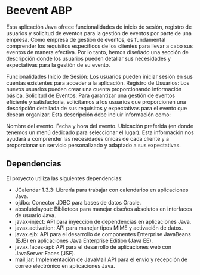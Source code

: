 # Beevent ABP

Esta aplicación Java ofrece funcionalidades de inicio de sesión, registro de usuarios y solicitud de eventos para la gestión de eventos por parte de una empresa. Como empresa de gestión de eventos, es fundamental comprender los requisitos específicos de los clientes para llevar a cabo sus eventos de manera efectiva. Por lo tanto, hemos diseñado una sección de descripción donde los usuarios pueden detallar sus necesidades y expectativas para la gestión de su evento.

Funcionalidades
Inicio de Sesión: Los usuarios pueden iniciar sesión en sus cuentas existentes para acceder a la aplicación.
Registro de Usuarios: Los nuevos usuarios pueden crear una cuenta proporcionando información básica.
Solicitud de Eventos:
Para garantizar una gestión de eventos eficiente y satisfactoria, solicitamos a los usuarios que proporcionen una descripción detallada de sus requisitos y expectativas para el evento que desean organizar. Esta descripción debe incluir información como:

Nombre del evento.
Fecha y hora del evento.
Ubicación preferida (en donde tenemos un menú dedicado para seleccionar el lugar).
Esta información nos ayudará a comprender las necesidades únicas de cada cliente y a proporcionar un servicio personalizado y adaptado a sus expectativas.

## Dependencias

El proyecto utiliza las siguientes dependencias:

- JCalendar 1.3.3: Librería para trabajar con calendarios en aplicaciones Java.
- ojdbc: Conector JDBC para bases de datos Oracle.
- absolutelayout: Biblioteca para manejar diseños absolutos en interfaces de usuario Java.
- javax-inject: API para inyección de dependencias en aplicaciones Java.
- javax.activation: API para manejar tipos MIME y activación de datos.
- javax.ejb: API para el desarrollo de componentes Enterprise JavaBeans (EJB) en aplicaciones Java Enterprise Edition (Java EE).
- javax.faces-api: API para el desarrollo de aplicaciones web con JavaServer Faces (JSF).
- mail.jar: Implementación de JavaMail API para el envío y recepción de correo electrónico en aplicaciones Java.


